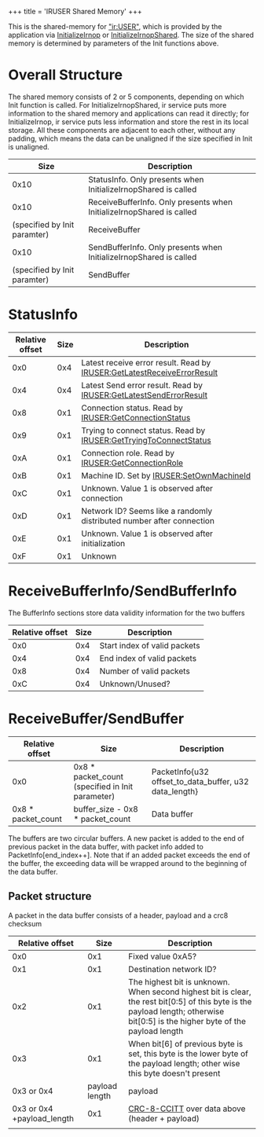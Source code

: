 +++
title = 'IRUSER Shared Memory'
+++

This is the shared-memory for ["ir:USER"](IR_Services "wikilink"), which
is provided by the application via
[InitializeIrnop](IRUSER:InitializeIrnop "wikilink") or
[InitializeIrnopShared](IRUSER:InitializeIrnopShared "wikilink"). The
size of the shared memory is determined by parameters of the Init
functions above.

# Overall Structure

The shared memory consists of 2 or 5 components, depending on which Init
function is called. For InitializeIrnopShared, ir service puts more
information to the shared memory and applications can read it directly;
for InitializeIrnop, ir service puts less information and store the rest
in its local storage. All these components are adjacent to each other,
without any padding, which means the data can be unaligned if the size
specified in Init is unaligned.

| Size                         | Description                                                           |
|------------------------------|-----------------------------------------------------------------------|
| 0x10                         | StatusInfo. Only presents when InitializeIrnopShared is called        |
| 0x10                         | ReceiveBufferInfo. Only presents when InitializeIrnopShared is called |
| (specified by Init paramter) | ReceiveBuffer                                                         |
| 0x10                         | SendBufferInfo. Only presents when InitializeIrnopShared is called    |
| (specified by Init paramter) | SendBuffer                                                            |

# StatusInfo

| Relative offset | Size | Description                                                                                                              |
|-----------------|------|--------------------------------------------------------------------------------------------------------------------------|
| 0x0             | 0x4  | Latest receive error result. Read by [IRUSER:GetLatestReceiveErrorResult](IRUSER:GetLatestReceiveErrorResult "wikilink") |
| 0x4             | 0x4  | Latest Send error result. Read by [IRUSER:GetLatestSendErrorResult](IRUSER:GetLatestSendErrorResult "wikilink")          |
| 0x8             | 0x1  | Connection status. Read by [IRUSER:GetConnectionStatus](IRUSER:GetConnectionStatus "wikilink")                           |
| 0x9             | 0x1  | Trying to connect status. Read by [IRUSER:GetTryingToConnectStatus](IRUSER:GetTryingToConnectStatus "wikilink")          |
| 0xA             | 0x1  | Connection role. Read by [IRUSER:GetConnectionRole](IRUSER:GetConnectionRole "wikilink")                                 |
| 0xB             | 0x1  | Machine ID. Set by [IRUSER:SetOwnMachineId](IRUSER:SetOwnMachineId "wikilink")                                           |
| 0xC             | 0x1  | Unknown. Value 1 is observed after connection                                                                            |
| 0xD             | 0x1  | Network ID? Seems like a randomly distributed number after connection                                                    |
| 0xE             | 0x1  | Unknown. Value 1 is observed after initialization                                                                        |
| 0xF             | 0x1  | Unknown                                                                                                                  |

# ReceiveBufferInfo/SendBufferInfo

The BufferInfo sections store data validity information for the two
buffers

| Relative offset | Size | Description                  |
|-----------------|------|------------------------------|
| 0x0             | 0x4  | Start index of valid packets |
| 0x4             | 0x4  | End index of valid packets   |
| 0x8             | 0x4  | Number of valid packets      |
| 0xC             | 0x4  | Unknown/Unused?              |

# ReceiveBuffer/SendBuffer

| Relative offset     | Size                                              | Description                                            |
|---------------------|---------------------------------------------------|--------------------------------------------------------|
| 0x0                 | 0x8 \* packet_count (specified in Init parameter) | PacketInfo{u32 offset_to_data_buffer, u32 data_length} |
| 0x8 \* packet_count | buffer_size - 0x8 \* packet_count                 | Data buffer                                            |

The buffers are two circular buffers. A new packet is added to the end
of previous packet in the data buffer, with packet info added to
PacketInfo\[end_index++\]. Note that if an added packet exceeds the end
of the buffer, the exceeding data will be wrapped around to the
beginning of the data buffer.

## Packet structure

A packet in the data buffer consists of a header, payload and a crc8
checksum

| Relative offset            | Size           | Description                                                                                                                                                                         |
|----------------------------|----------------|-------------------------------------------------------------------------------------------------------------------------------------------------------------------------------------|
| 0x0                        | 0x1            | Fixed value 0xA5?                                                                                                                                                                   |
| 0x1                        | 0x1            | Destination network ID?                                                                                                                                                             |
| 0x2                        | 0x1            | The highest bit is unknown. When second highest bit is clear, the rest bit\[0:5\] of this byte is the payload length; otherwise bit\[0:5\] is the higher byte of the payload length |
| 0x3                        | 0x1            | When bit\[6\] of previous byte is set, this byte is the lower byte of the payload length; other wise this byte doesn't present                                                      |
| 0x3 or 0x4                 | payload length | payload                                                                                                                                                                             |
| 0x3 or 0x4 +payload_length | 0x1            | [CRC-8-CCITT](CRC-8-CCITT "wikilink") over data above (header + payload)                                                                                                            |
|                            |                |                                                                                                                                                                                     |
